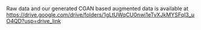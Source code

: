 Raw data and our generated CGAN based augmented data is available at https://drive.google.com/drive/folders/1gLtUWqCU0nwi1eTvXJkMYSFqI3_uO4QD?usp=drive_link
